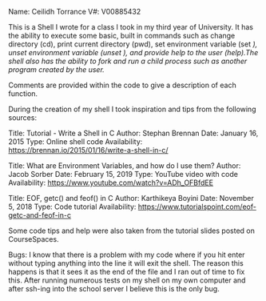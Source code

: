 Name: Ceilidh Torrance
V#: V00885432

This is a Shell I wrote for a class I took in my third year of University. It has the ability to execute some basic,
built in commands such as change directory (cd), print current directory (pwd), set environment variable (set <var> <val>),
unset environment variable (unset <var>), and provide help to the user (help).The shell also has the ability to fork and
run a child process such as another program created by the user.

Comments are provided within the code to give a description of each function. 

During the creation of my shell I took inspiration and tips from the following sources:

Title: Tutorial - Write a Shell in C
Author: Stephan Brennan
Date: January 16, 2015
Type: Online shell code
Availability: https://brennan.io/2015/01/16/write-a-shell-in-c/

Title: What are Environment Variables, and how do I use them?
Author: Jacob Sorber
Date: February 15, 2019
Type: YouTube video with code
Availability: https://www.youtube.com/watch?v=ADh_OFBfdEE

Title: EOF, getc() and feof() in C
Author: Karthikeya Boyini
Date: November 5, 2018
Type: Code tutorial
Availability: https://www.tutorialspoint.com/eof-getc-and-feof-in-c

Some code tips and help were also taken from the tutorial slides posted on CourseSpaces.

Bugs:
I know that there is a problem with my code where if you hit enter without typing anything into the line it will exit the shell.
The reason this happens is that it sees it as the end of the file and I ran out of time to fix this.
After running numerous tests on my shell on my own computer and after ssh-ing into the school server I believe this is the only bug.
